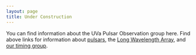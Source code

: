 ```yaml
---
layout: page
title: Under Construction
---
```


You can find information about the UVa Pulsar Observation group here. Find above links for information about [pulsars](http://stevenstetzler.com/psr-obs/pages/pulsar.html), the [Long Wavelength Array](http://stevenstetzler.com/psr-obs/pages/LWA.html), and [our timing group](http://stevenstetzler.com/psr-obs/pages/timing.html).
